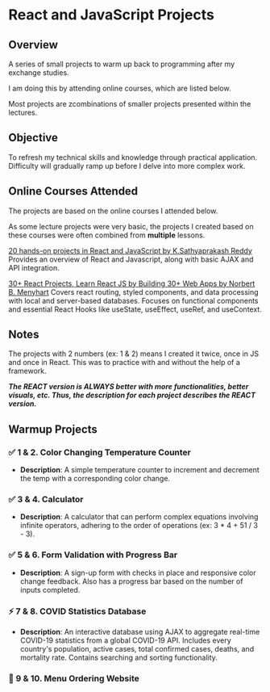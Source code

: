 # React and JavaScript Projects

## Overview
A series of small projects to warm up back to programming after my exchange studies. 

I am doing this by attending online courses, which are listed below.

Most projects are zcombinations of smaller projects presented within the lectures.

## Objective
To refresh my technical skills and knowledge through practical application. Difficulty will gradually ramp up before I delve into more complex work.

## Online Courses Attended
The projects are based on the online courses I attended below. 

As some lecture projects were very basic, the projects I created based on these courses were often combined from **multiple** lessons.

[20 hands-on projects in React and JavaScript by K.Sathyaprakash Reddy](https://www.udemy.com/course/build-20-hands-on-projects-in-react-and-javascript) 
Provides an overview of React and Javascript, along with basic AJAX and API integration.

[30+ React Projects, Learn React JS by Building 30+ Web Apps by Norbert B. Menyhart](https://www.udemy.com/course/30-react-projects-learn-react-js-by-building-30-web-apps) 
Covers react routing, styled components, and data processing with local and server-based databases. Focuses on functional components and essential React Hooks like useState, useEffect, useRef, and useContext. 

## Notes
The projects with 2 numbers (ex: 1 & 2) means I created it twice, once in JS and once in React. This was to practice with and without the help of a framework.

***The REACT version is ALWAYS better with more functionalities, better visuals, etc. Thus, the description for each project describes the REACT version.***

## Warmup Projects
### ✅ 1 & 2. Color Changing Temperature Counter
- **Description**: A simple temperature counter to increment and decrement the temp with a corresponding color change.

### ✅ 3 & 4. Calculator
- **Description**: A calculator that can perform complex equations involving infinite operators, adhering to the order of operations (ex: 3 * 4 + 51 / 3 - 3).

### ✅ 5 & 6. Form Validation with Progress Bar
- **Description**: A sign-up form with checks in place and responsive color change feedback. Also has a progress bar based on the number of inputs completed. 

### ⚡ 7 & 8. COVID Statistics Database
- **Description**: An interactive database using AJAX to aggregate real-time COVID-19 statistics from a global COVID-19 API. Includes every country's population, active cases, total confirmed cases, deaths, and mortality rate. Contains searching and sorting functionality.

### 🔴 9 & 10. Menu Ordering Website